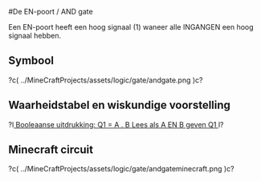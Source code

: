 #De EN-poort / AND gate

Een EN-poort heeft een hoog signaal (1) waneer alle INGANGEN een hoog signaal hebben.


## Symbool

?c(
../MineCraftProjects/assets/logic/gate/andgate.png
)c?

## Waarheidstabel en wiskundige voorstelling

?l[
Booleaanse uitdrukking: Q1 = A . B
Lees als A EN B geven Q1
](
../MineCraftProjects/assets/logic/gate/andgatetruthtable.png
)l?

## Minecraft circuit
?c(
../MineCraftProjects/assets/logic/gate/andgateminecraft.png
)c?
